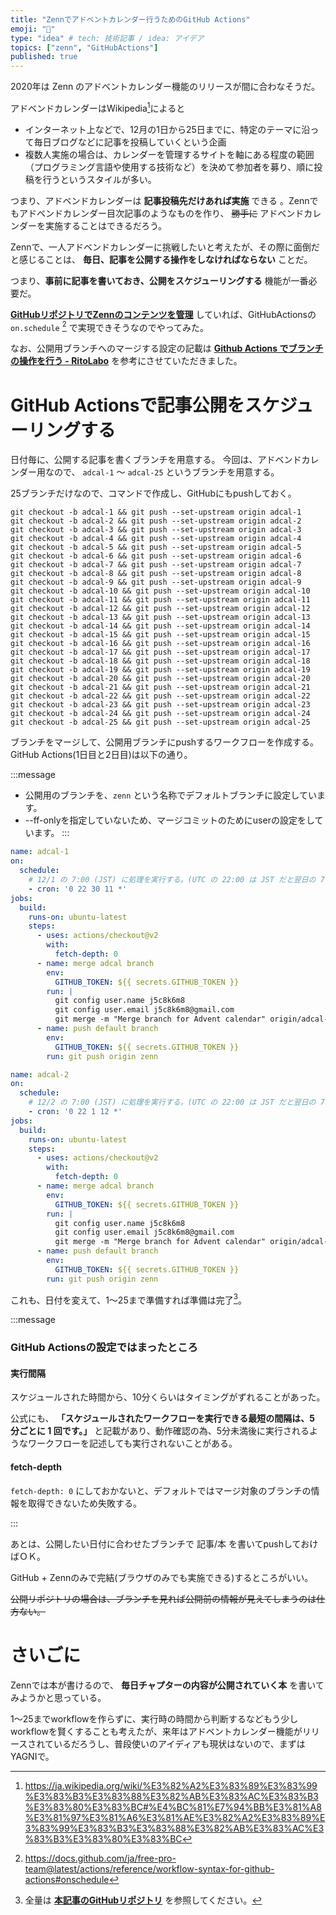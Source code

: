 ```yaml
---
title: "Zennでアドベントカレンダー行うためのGitHub Actions"
emoji: "🎄"
type: "idea" # tech: 技術記事 / idea: アイデア
topics: ["zenn", "GitHubActions"]
published: true
---
```


2020年は Zenn のアドベントカレンダー機能のリリースが間に合わなそうだ。

アドベンドカレンダーはWikipedia[^1]によると

- インターネット上などで、12月の1日から25日までに、特定のテーマに沿って毎日ブログなどに記事を投稿していくという企画
- 複数人実施の場合は、カレンダーを管理するサイトを軸にある程度の範囲（プログラミング言語や使用する技術など）を決めて参加者を募り、順に投稿を行うというスタイルが多い。

[^1]: https://ja.wikipedia.org/wiki/%E3%82%A2%E3%83%89%E3%83%99%E3%83%B3%E3%83%88%E3%82%AB%E3%83%AC%E3%83%B3%E3%83%80%E3%83%BC#%E4%BC%81%E7%94%BB%E3%81%A8%E3%81%97%E3%81%A6%E3%81%AE%E3%82%A2%E3%83%89%E3%83%99%E3%83%B3%E3%83%88%E3%82%AB%E3%83%AC%E3%83%B3%E3%83%80%E3%83%BC

つまり、アドベンドカレンダーは **記事投稿先だけあれば実施** できる 。Zennでもアドベンドカレンダー目次記事のようなものを作り、 ~~勝手に~~ アドベンドカレンダーを実施することはできるだろう。

Zennで、一人アドベンドカレンダーに挑戦したいと考えたが、その際に面倒だと感じることは、
**毎日、記事を公開する操作をしなければならない** ことだ。

つまり、**事前に記事を書いておき、公開をスケジューリングする** 機能が一番必要だ。

**[GitHubリポジトリでZennのコンテンツを管理](https://zenn.dev/zenn/articles/connect-to-github)** していれば、GitHubActionsの `on.schedule` [^2] で実現できそうなのでやってみた。

[^2]: https://docs.github.com/ja/free-pro-team@latest/actions/reference/workflow-syntax-for-github-actions#onschedule

なお、公開用ブランチへのマージする設定の記載は **[Github Actions でブランチの操作を行う - RitoLabo](https://www.ritolab.com/entry/206)** を参考にさせていただきました。


# GitHub Actionsで記事公開をスケジューリングする

日付毎に、公開する記事を書くブランチを用意する。
今回は、アドベンドカレンダー用なので、 `adcal-1` ～ `adcal-25` というブランチを用意する。

25ブランチだけなので、コマンドで作成し、GitHubにもpushしておく。

``` console:ブランチを作成し、pushする
git checkout -b adcal-1 && git push --set-upstream origin adcal-1
git checkout -b adcal-2 && git push --set-upstream origin adcal-2
git checkout -b adcal-3 && git push --set-upstream origin adcal-3
git checkout -b adcal-4 && git push --set-upstream origin adcal-4
git checkout -b adcal-5 && git push --set-upstream origin adcal-5
git checkout -b adcal-6 && git push --set-upstream origin adcal-6
git checkout -b adcal-7 && git push --set-upstream origin adcal-7
git checkout -b adcal-8 && git push --set-upstream origin adcal-8
git checkout -b adcal-9 && git push --set-upstream origin adcal-9
git checkout -b adcal-10 && git push --set-upstream origin adcal-10
git checkout -b adcal-11 && git push --set-upstream origin adcal-11
git checkout -b adcal-12 && git push --set-upstream origin adcal-12
git checkout -b adcal-13 && git push --set-upstream origin adcal-13
git checkout -b adcal-14 && git push --set-upstream origin adcal-14
git checkout -b adcal-15 && git push --set-upstream origin adcal-15
git checkout -b adcal-16 && git push --set-upstream origin adcal-16
git checkout -b adcal-17 && git push --set-upstream origin adcal-17
git checkout -b adcal-18 && git push --set-upstream origin adcal-18
git checkout -b adcal-19 && git push --set-upstream origin adcal-19
git checkout -b adcal-20 && git push --set-upstream origin adcal-20
git checkout -b adcal-21 && git push --set-upstream origin adcal-21
git checkout -b adcal-22 && git push --set-upstream origin adcal-22
git checkout -b adcal-23 && git push --set-upstream origin adcal-23
git checkout -b adcal-24 && git push --set-upstream origin adcal-24
git checkout -b adcal-25 && git push --set-upstream origin adcal-25
```

ブランチをマージして、公開用ブランチにpushするワークフローを作成する。
GitHub Actions(1日目と2日目)は以下の通り。

:::message
 - 公開用のブランチを、`zenn` という名称でデフォルトブランチに設定しています。
 - --ff-onlyを指定していないため、マージコミットのためにuserの設定をしています。
:::

``` yml:.github/workflows/adcal-1.yml:../.github/workflows/adcal-1.yml
name: adcal-1
on:
  schedule:
    # 12/1 の 7:00 (JST) に処理を実行する。(UTC の 22:00 は JST だと翌日の 7:00)
    - cron: '0 22 30 11 *'
jobs:
  build:
    runs-on: ubuntu-latest
    steps:
      - uses: actions/checkout@v2
        with:
          fetch-depth: 0
      - name: merge adcal branch
        env:
          GITHUB_TOKEN: ${{ secrets.GITHUB_TOKEN }}
        run: |
          git config user.name j5c8k6m8
          git config user.email j5c8k6m8@gmail.com
          git merge -m "Merge branch for Advent calendar" origin/adcal-1
      - name: push default branch
        env:
          GITHUB_TOKEN: ${{ secrets.GITHUB_TOKEN }}
        run: git push origin zenn

```

``` yml:.github/workflows/adcal-2.yml:../.github/workflows/adcal-2.yml
name: adcal-2
on:
  schedule:
    # 12/2 の 7:00 (JST) に処理を実行する。(UTC の 22:00 は JST だと翌日の 7:00)
    - cron: '0 22 1 12 *'
jobs:
  build:
    runs-on: ubuntu-latest
    steps:
      - uses: actions/checkout@v2
        with:
          fetch-depth: 0
      - name: merge adcal branch
        env:
          GITHUB_TOKEN: ${{ secrets.GITHUB_TOKEN }}
        run: |
          git config user.name j5c8k6m8
          git config user.email j5c8k6m8@gmail.com
          git merge -m "Merge branch for Advent calendar" origin/adcal-2
      - name: push default branch
        env:
          GITHUB_TOKEN: ${{ secrets.GITHUB_TOKEN }}
        run: git push origin zenn

```

これも、日付を変えて、1～25まで準備すれば準備は完了[^3]。

[^3]: 全量は **[本記事のGitHubリポジトリ](https://github.com/j5c8k6m8/j5c8k6m8-zenn-contents/tree/zenn/.github/workflows)** を参照してください。

:::message 

### GitHub Actionsの設定ではまったところ

#### 実行間隔

スケジュールされた時間から、10分くらいはタイミングがずれることがあった。

公式にも、 **「スケジュールされたワークフローを実行できる最短の間隔は、5 分ごとに 1 回です。」** と記載があり、動作確認の為、5分未満後に実行されるようなワークフローを記述しても実行されないことがある。

#### fetch-depth

`fetch-depth: 0` にしておかないと、デフォルトではマージ対象のブランチの情報を取得できないため失敗する。

:::

あとは、公開したい日付に合わせたブランチで 記事/本 を書いてpushしておけばＯＫ。

GitHub + Zennのみで完結(ブラウザのみでも実施できる)するところがいい。

~~公開リポジトリの場合は、ブランチを見れば公開前の情報が見えてしまうのは仕方ない。~~

# さいごに

Zennでは本が書けるので、 **毎日チャプターの内容が公開されていく本** を書いてみようかと思っている。

1～25までworkflowを作らずに、実行時の時間から判断するなどもう少しworkflowを賢くすることも考えたが、来年はアドベントカレンダー機能がリリースされているだろうし、普段使いのアイディアも現状はないので、まずはYAGNIで。
